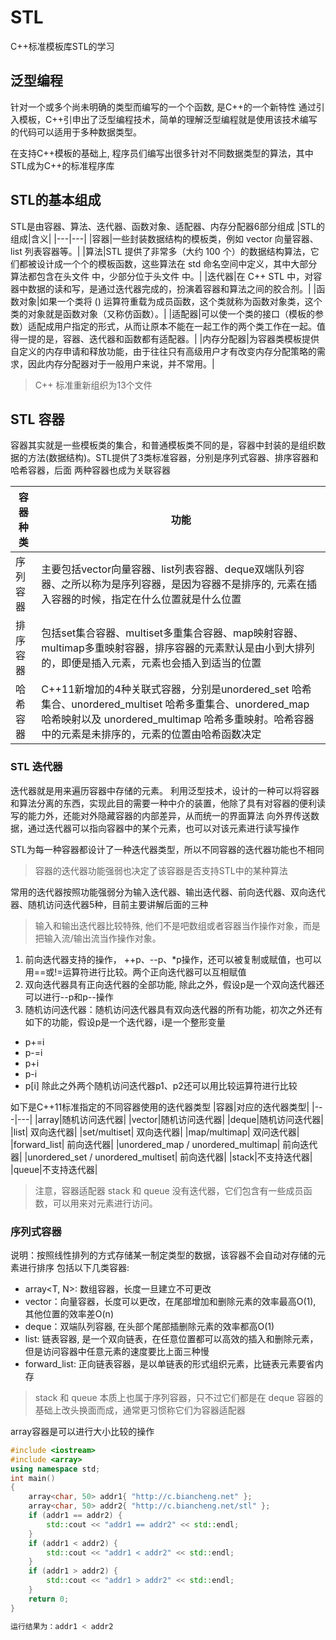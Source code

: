 # STL
C++标准模板库STL的学习

## 泛型编程
针对一个或多个尚未明确的类型而编写的一个个函数, 是C++的一个新特性
通过引入模板，C++引申出了泛型编程技术，简单的理解泛型编程就是使用该技术编写的代码可以适用于多种数据类型。

在支持C++模板的基础上, 程序员们编写出很多针对不同数据类型的算法，其中STL成为C++的标准程序库

## STL的基本组成
STL是由容器、算法、迭代器、函数对象、适配器、内存分配器6部分组成
|STL的组成|含义|
|---|---|
|容器|一些封装数据结构的模板类，例如 vector 向量容器、list 列表容器等。|
|算法|STL 提供了非常多（大约 100 个）的数据结构算法，它们都被设计成一个个的模板函数，这些算法在 std 命名空间中定义，其中大部分算法都包含在头文件 <algorithm> 中，少部分位于头文件 <numeric> 中。|
|迭代器|在 C++ STL 中，对容器中数据的读和写，是通过迭代器完成的，扮演着容器和算法之间的胶合剂。|
|函数对象|如果一个类将 () 运算符重载为成员函数，这个类就称为函数对象类，这个类的对象就是函数对象（又称仿函数）。|
|适配器|可以使一个类的接口（模板的参数）适配成用户指定的形式，从而让原本不能在一起工作的两个类工作在一起。值得一提的是，容器、迭代器和函数都有适配器。|
|内存分配器|为容器类模板提供自定义的内存申请和释放功能，由于往往只有高级用户才有改变内存分配策略的需求，因此内存分配器对于一般用户来说，并不常用。|


> C++ 标准重新组织为13个文件 
<iterator><functional><vector><deque><list><queue><stack><set><map><algorithm><numeric><memory><utility>

## STL 容器
容器其实就是一些模板类的集合，和普通模板类不同的是，容器中封装的是组织数据的方法(数据结构)。STL提供了3类标准容器，分别是序列式容器、排序容器和哈希容器，后面
两种容器也成为关联容器

|容器种类|功能|
|---|---|
|序列容器|主要包括vector向量容器、list列表容器、deque双端队列容器、之所以称为是序列容器，是因为容器不是排序的, 元素在插入容器的时候，指定在什么位置就是什么位置|
|排序容器|包括set集合容器、multiset多重集合容器、map映射容器、multimap多重映射容器，排序容器的元素默认是由小到大排列的，即便是插入元素，元素也会插入到适当的位置|
|哈希容器|C++11新增加的4种关联式容器，分别是unordered_set 哈希集合、unordered_multiset 哈希多重集合、unordered_map 哈希映射以及 unordered_multimap 哈希多重映射。哈希容器中的元素是未排序的，元素的位置由哈希函数决定|

### STL 迭代器
迭代器就是用来遍历容器中存储的元素。
利用泛型技术，设计的一种可以将容器和算法分离的东西，实现此目的需要一种中介的装置，他除了具有对容器的便利读写的能力外，还能对外隐藏容器的内部差异，从而统一的界面算法
向外界传送数据，通过迭代器可以指向容器中的某个元素，也可以对该元素进行读写操作

STL为每一种容器都设计了一种迭代器类型，所以不同容器的迭代器功能也不相同
> 容器的迭代器功能强弱也决定了该容器是否支持STL中的某种算法

常用的迭代器按照功能强弱分为输入迭代器、输出迭代器、前向迭代器、双向迭代器、随机访问迭代器5种，目前主要讲解后面的三种
> 输入和输出迭代器比较特殊, 他们不是吧数组或者容器当作操作对象，而是把输入流/输出流当作操作对象。

1. 前向迭代器支持的操作， ++p、--p、*p操作，还可以被复制或赋值，也可以用==或!=运算符进行比较。两个正向迭代器可以互相赋值
2. 双向迭代器具有正向迭代器的全部功能, 除此之外，假设p是一个双向迭代器还可以进行--p和p--操作
3. 随机访问迭代器：随机访问迭代器具有双向迭代器的所有功能，初次之外还有如下的功能，假设p是一个迭代器，i是一个整形变量
- p+=i
- p-=i
- p+i
- p-i
- p[i] 
除此之外两个随机访问迭代器p1、p2还可以用比较运算符进行比较

如下是C++11标准指定的不同容器使用的迭代器类型
|容器|对应的迭代器类型|
|---|---|
|array|随机访问迭代器|
|vector|随机访问迭代器|
|deque|随机访问迭代器|
|list|	双向迭代器|
|set/multiset| 双向迭代器|
|map/multimap| 双问迭代器|
|forward_list| 前向迭代器|
|unordered_map / unordered_multimap| 前向迭代器|
|unordered_set / unordered_multiset| 前向迭代器|
|stack|不支持迭代器|
|queue|不支持迭代器|

> 注意，容器适配器 stack 和 queue 没有迭代器，它们包含有一些成员函数，可以用来对元素进行访问。

### 序列式容器
说明：按照线性排列的方式存储某一制定类型的数据，该容器不会自动对存储的元素进行排序
包括以下几类容器:
- array<T, N>: 数组容器，长度一旦建立不可更改
- vector<T>：向量容器，长度可以更改，在尾部增加和删除元素的效率最高O(1), 其他位置的效率差O(n)
- deque<T>：双端队列容器, 在头部个尾部插删除元素的效率都高O(1)
- list<T>: 链表容器, 是一个双向链表，在任意位置都可以高效的插入和删除元素，但是访问容器中任意元素的速度要比上面三种慢
- forward_list<T>: 正向链表容器，是以单链表的形式组织元素，比链表元素要省内存

> stack<T> 和 queue<T> 本质上也属于序列容器，只不过它们都是在 deque 容器的基础上改头换面而成，通常更习惯称它们为容器适配器

array容器是可以进行大小比较的操作
```C++
#include <iostream>
#include <array>
using namespace std;
int main()
{
    array<char, 50> addr1{ "http://c.biancheng.net" };
    array<char, 50> addr2{ "http://c.biancheng.net/stl" };
    if (addr1 == addr2) {
        std::cout << "addr1 == addr2" << std::endl;
    }
    if (addr1 < addr2) {
        std::cout << "addr1 < addr2" << std::endl;
    }
    if (addr1 > addr2) {
        std::cout << "addr1 > addr2" << std::endl;
    }
    return 0;
}

运行结果为：addr1 < addr2
```
